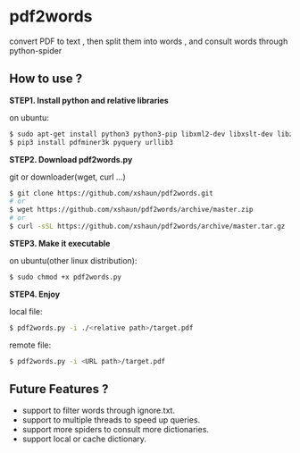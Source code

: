 # pdf2words
convert PDF to text , then split them into words , and consult words through python-spider

## How to use ?
**STEP1. Install python and relative libraries**

on ubuntu:
```bash
$ sudo apt-get install python3 python3-pip libxml2-dev libxslt-dev libzip-dev 
$ pip3 install pdfminer3k pyquery urllib3
```

**STEP2. Download pdf2words.py**

git or downloader(wget, curl ...)
```bash
$ git clone https://github.com/xshaun/pdf2words.git
# or
$ wget https://github.com/xshaun/pdf2words/archive/master.zip
# or
$ curl -sSL https://github.com/xshaun/pdf2words/archive/master.tar.gz | tar -xzv
```

**STEP3. Make it executable**

on ubuntu(other linux distribution):
```bash
$ sudo chmod +x pdf2words.py
```

**STEP4. Enjoy**

local file:
```bash
$ pdf2words.py -i ./<relative path>/target.pdf
```
remote file:
```bash
$ pdf2words.py -i <URL path>/target.pdf
```

## Future Features ?
- support to filter words through ignore.txt.
- support to multiple threads to speed up queries.
- support more spiders to consult more dictionaries.
- support local or cache dictionary.
